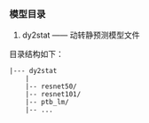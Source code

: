 ### 模型目录

1. dy2stat  —— 动转静预测模型文件

目录结构如下：

```
|--- dy2stat
    |
    |-- resnet50/
    |-- resnet101/
    |-- ptb_lm/
    |-- ...
```
